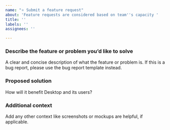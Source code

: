 ```yaml
---
name: "⭐ Submit a feature request"
about: 'Feature requests are considered based on team''s capacity '
title: ''
labels: ''
assignees: ''

---
```


### Describe the feature or problem you’d like to solve

A clear and concise description of what the feature or problem is. If this is a bug report, please use the bug report template instead.

### Proposed solution

How will it benefit Desktop and its users?

### Additional context

Add any other context like screenshots or mockups are helpful, if applicable.
